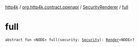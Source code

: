 [http4k](../../index.md) / [org.http4k.contract.openapi](../index.md) / [SecurityRenderer](index.md) / [full](./full.md)

# full

`abstract fun <NODE> full(security: `[`Security`](../../org.http4k.contract.security/-security/index.md)`): `[`Render`](../-render.md)`<NODE>?`
